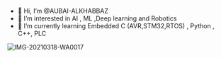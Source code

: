 - 👋 Hi, I’m @AUBAI-ALKHABBAZ
- 👀 I’m interested in AI , ML ,Deep learning and Robotics
- 🌱 I’m currently learning Embedded C (AVR,STM32,RTOS) , Python , C++, PLC


<!---
AUBAI-ALKHABBAZ/AUBAI-ALKHABBAZ is a ✨ special ✨ repository because its `README.md` (this file) appears on your GitHub profile.
You can click the Preview link to take a look at your changes.
--->



![IMG-20210318-WA0017](https://user-images.githubusercontent.com/102236043/177554229-17c484c4-9da6-45bd-ae5d-ea6b65caa427.jpg)
